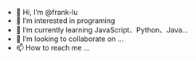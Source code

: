 - 👋 Hi, I’m @frank-lu
- 👀 I’m interested in programing
- 🌱 I’m currently learning JavaScript、Python、Java...
- 💞️ I’m looking to collaborate on ...
- 📫 How to reach me ...

<!---
frank-lu/frank-lu is a ✨ special ✨ repository because its `README.md` (this file) appears on your GitHub profile.
You can click the Preview link to take a look at your changes.
--->
